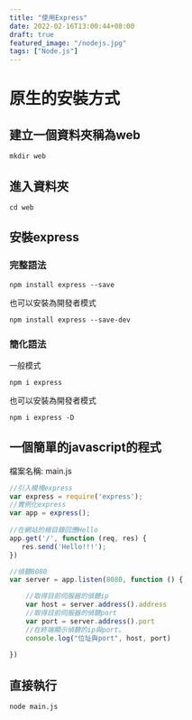 ```yaml
---
title: "使用Express"
date: 2022-02-16T13:00:44+08:00
draft: true
featured_image: "/nodejs.jpg"
tags: ["Node.js"]
---
```


# 原生的安裝方式

## 建立一個資料夾稱為web
```
mkdir web
```

## 進入資料夾
```
cd web
```

## 安裝express

### 完整語法

```
npm install express --save
```
也可以安裝為開發者模式
```
npm install express --save-dev
```

### 簡化語法

一般模式
```
npm i express
```
也可以安裝為開發者模式
```
npm i express -D
```

## 一個簡單的javascript的程式

檔案名稱: main.js

```javascript
//引入模塊express
var express = require('express');
//實例化express
var app = express();
 
//在網站的根目錄回應Hello
app.get('/', function (req, res) {
   res.send('Hello!!!');
})

//偵聽8080
var server = app.listen(8080, function () {

    //取得目前伺服器的偵聽ip
    var host = server.address().address
    //取得目前伺服器的偵聽port
    var port = server.address().port
    //在終端顯示偵聽的ip與port。
    console.log("位址與port", host, port)
 
})
```

## 直接執行

```bash
node main.js
```
